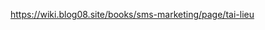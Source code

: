 <a href="https://wiki.blog08.site/books/sms-marketing/page/tai-lieu">https://wiki.blog08.site/books/sms-marketing/page/tai-lieu</a>
